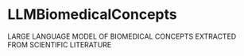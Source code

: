 # LLMBiomedicalConcepts
LARGE LANGUAGE MODEL OF BIOMEDICAL CONCEPTS EXTRACTED FROM SCIENTIFIC LITERATURE
